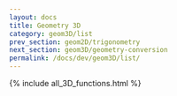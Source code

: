 ```yaml
---
layout: docs
title: Geometry 3D
category: geom3D/list
prev_section: geom2D/trigonometry
next_section: geom3D/geometry-conversion
permalink: /docs/dev/geom3D/list/
---
```


{% include all_3D_functions.html %}
